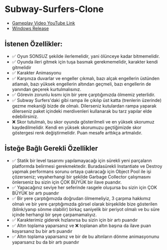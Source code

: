 # Subway-Surfers-Clone

- [Gameplay Video YouTube Link](https://www.youtube.com/watch?v=yiheLL1Wqac)
- [Windows Release](https://github.com/ezgiksrci/Subway-Surfers-Clone/releases/download/Windows/Win64.zip)

## İstenen Özellikler:
- ✅ Oyun SONSUZ şekilde ilerlemelidir, yani ölünceye kadar bitmemelidir.
- ✅ Oyunda ileri gitmek için tuşa basmak gerekmemelidir, karakter kendi gitmelidir
- ✅ Karakter Animasyonu
- ✅ Karşınıza duvarlar ve engeller çıkmalı, bazı alçak engellerin üstünden atlamalı, bazı yüksek engellerin altından geçmeli, bazı engellerin de yanından geçerek kurtulmalısınız.
- ✅ Görevin zorunlu kısmı için bir yere çarptığımızda ölmemiz yeterlidir.
- ✅[](url) Subway Surfers'daki gibi rampa ile çıkılıp üst katta (trenlerin üzerinde) gezme mekaniği bizde de olmalı. Dilerseniz kutulardan rampa yaparak dilerseniz paket içindeki merdivenleri kullanarak bu tarz yapılar elde edebilirsiniz.
- ❌ Skor tutulmalı, bu skor oyunda gösterilmeli ve en yüksek skorumuz kaydedilmelidir. Kendi en yüksek skorumuzu geçtiğimizde skor göstergesi renk değiştirmelidir. Puan mesafe arttıkça artmalıdır.

## İsteğe Bağlı Gerekli Özellikler
- ✅ Statik bir level tasarımı yapılamayacağı için sürekli yeni parçaların platformda belirmesi gerekmektedir. Buradasürekli Instantiate ve Destroy yapmak performans sorunu ortaya çıakracağı için Object Pool ile işi çözerseniz; veyaherhangi bir şekilde Garbage Collector çalışmasını önlerseniz bu sizin için ÇOK BÜYÜK bir ilave puandır.
- ✅ Yapacağınız seviye her seferinde rasgele oluşursa bu sizin için ÇOK BÜYÜK bir artı puandır
- ✅ Bir yere çarptığımızda doğrudan ölmemeliyiz, 3 çarpma hakkımız olmalı ve bir yere çarptığımızda görsel olarak birşekilde bize gösterilen (blink/yanıp sönme olabilir) birkaç saniyelik bir periyot olmalı ve bu süre içinde herhangi bir şeye çarpamamalıyız.
- ✅ Karakterimiz giderek hızlanırsa bu sizin için bir artı puandır
- ✅ Altın toplama yaparsanız ve ❌ toplanan altın başına da ilave puan koyarsanız bu bir artı puandır
- ✅ Altın toplama yaparsanız ve bir de bu altınların dönme animasyonunu yaparsanız bu da bir artı puandır
